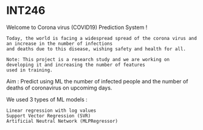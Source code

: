 # INT246

Welcome to Corona virus (COVID19) Prediction System !

    Today, the world is facing a widespread spread of the corona virus and an increase in the number of infections 
    and deaths due to this disease, wishing safety and health for all.

    Note: This project is a research study and we are working on developing it and increasing the number of features 
    used in training.


Aim : Predict using ML the number of infected people and the number of deaths of coronavirus on upcomimg days.

We used 3 types of ML models :

    Linear regression with log values
    Support Vector Regression (SVR)
    Artificial Neutral Network (MLPRegressor)

